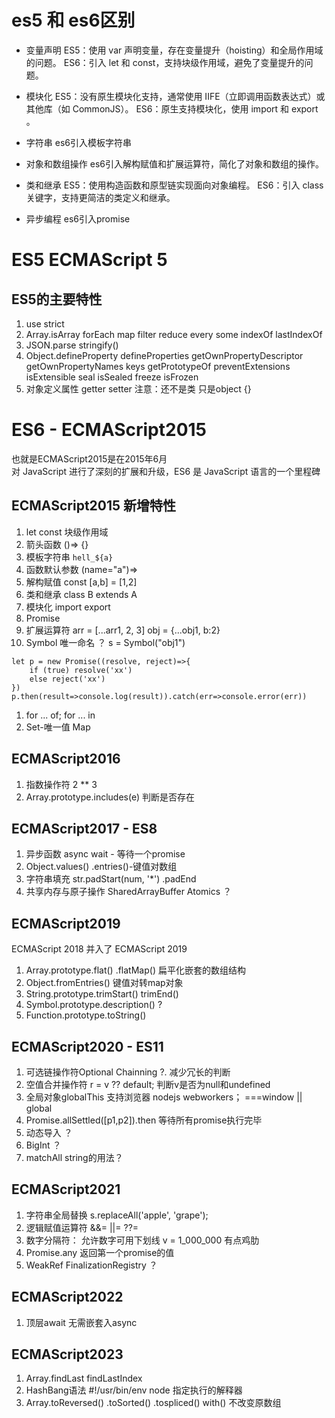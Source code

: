 
# es5 和 es6区别
- 变量声明
ES5：使用 var 声明变量，存在变量提升（hoisting）和全局作用域的问题。
ES6：引入 let 和 const，支持块级作用域，避免了变量提升的问题。

- 模块化
ES5：没有原生模块化支持，通常使用 IIFE（立即调用函数表达式）或其他库（如 CommonJS）。
ES6：原生支持模块化，使用 import 和 export 。

- 字符串
es6引入模板字符串

- 对象和数组操作
es6引入解构赋值和扩展运算符，简化了对象和数组的操作。

- 类和继承
ES5：使用构造函数和原型链实现面向对象编程。
ES6：引入 class 关键字，支持更简洁的类定义和继承。

- 异步编程
es6引入promise



# ES5 ECMAScript 5

## ES5的主要特性
1. use strict 
2. Array.isArray forEach map filter reduce every some indexOf lastIndexOf
3. JSON.parse stringify()
4. Object.defineProperty defineProperties getOwnPropertyDescriptor getOwnPropertyNames keys 
   getPrototypeOf preventExtensions isExtensible seal isSealed freeze isFrozen
5. 对象定义属性 getter setter 注意：还不是类  只是object {}


# ES6 - ECMAScript2015
也就是ECMAScript2015是在2015年6月  
对 JavaScript 进行了深刻的扩展和升级，ES6 是 JavaScript 语言的一个里程碑

## ECMAScript2015 新增特性
1. let const  块级作用域 
2. 箭头函数 ()=> {}
3. 模板字符串  `hell_${a}`
4. 函数默认参数 (name="a")=>
5. 解构赋值 const [a,b] = [1,2]
6. 类和继承 class B extends A
7. 模块化 import export
8. Promise  
9. 扩展运算符  arr = [...arr1, 2, 3]  obj = {...obj1, b:2}
10. Symbol  唯一命名 ？  s = Symbol("obj1")
```
let p = new Promise((resolve, reject)=>{
    if (true) resolve('xx')
    else reject('xx')
})
p.then(result=>console.log(result)).catch(err=>console.error(err))
```
1. for ... of;  for ... in
2.  Set-唯一值  Map


## ECMAScript2016 
1. 指数操作符 2 ** 3
2. Array.prototype.includes(e)  判断是否存在


## ECMAScript2017 - ES8
1. 异步函数 async wait - 等待一个promise
2. Object.values() .entries()-键值对数组
3. 字符串填充 str.padStart(num, '*')  .padEnd
4. 共享内存与原子操作 SharedArrayBuffer Atomics ？


## ECMAScript2019
ECMAScript 2018 并入了 ECMAScript 2019
1. Array.prototype.flat()  .flatMap()  扁平化嵌套的数组结构
2. Object.fromEntries() 键值对转map对象
3. String.prototype.trimStart() trimEnd()
4. Symbol.prototype.description()  ?
5. Function.prototype.toString()


## ECMAScript2020 - ES11
1. 可选链操作符Optional Chainning  ?. 减少冗长的判断
2. 空值合并操作符 r = v ?? default;  判断v是否为null和undefined
3. 全局对象globalThis 支持浏览器 nodejs webworkers；  ===window || global
4. Promise.allSettled([p1,p2]).then  等待所有promise执行完毕
5. 动态导入  ？
6. BigInt  ？
7. matchAll  string的用法？


## ECMAScript2021
1. 字符串全局替换  s.replaceAll('apple', 'grape');
2. 逻辑赋值运算符  &&= ||= ??=
3. 数字分隔符： 允许数字可用下划线  v = 1_000_000  有点鸡肋
4. Promise.any  返回第一个promise的值
5. WeakRef  FinalizationRegistry  ？

## ECMAScript2022
1. 顶层await 无需嵌套入async


## ECMAScript2023
1. Array.findLast findLastIndex
2. HashBang语法 #!/usr/bin/env node  指定执行的解释器
3. Array.toReversed() .toSorted() .tospliced() with() 不改变原数组





